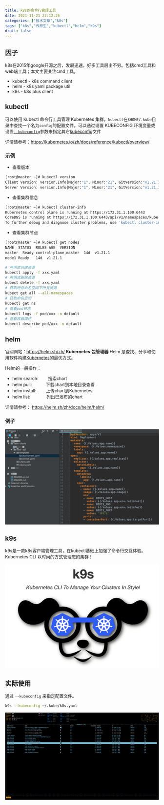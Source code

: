 ```yaml
---
title: k8s的命令行管理工具
date: 2021-11-21 22:12:26
categories: ["技术文章","k8s"]
tags: ["k8s","云原生","kubectl","helm","k9s"]
draft: false
---
```


## 因子
k8s在2015年google开源之后，发展迅速，好多工具层出不穷。包括cmd工具和web端工具；本文主要关注cmd工具。

* kubectl - k8s command client
* helm - k8s yaml package util
* k9s - k8s plus client

## kubectl
可以使用 Kubectl 命令行工具管理 Kubernetes 集群，`kubectl`在`$HOME/.kube`目录中查找一个名为`config`的配置文件。可以通过设置 KUBECONFIG 环境变量或设置[`--kubeconfig`](https://kubernetes.io/zh/docs/concepts/configuration/organize-cluster-access-kubeconfig/)参数来指定其它[kubeconfig](https://kubernetes.io/zh/docs/concepts/configuration/organize-cluster-access-kubeconfig/)文件

详情请参考：https://kubernetes.io/zh/docs/reference/kubectl/overview/
### 示例
- 查看版本
``` bash
[root@master ~]# kubectl version
Client Version: version.Info{Major:"1", Minor:"21", GitVersion:"v1.21.1", GitCommit:"5e58841cce77d4bc13713ad2b91fa0d961e69192", GitTreeState:"clean", BuildDate:"2021-05-12T14:18:45Z", GoVersion:"go1.16.4", Compiler:"gc", Platform:"linux/amd64"}
Server Version: version.Info{Major:"1", Minor:"21", GitVersion:"v1.21.1", GitCommit:"5e58841cce77d4bc13713ad2b91fa0d961e69192", GitTreeState:"clean", BuildDate:"2021-05-12T14:12:29Z", GoVersion:"go1.16.4", Compiler:"gc", Platform:"linux/amd64"}
```
- 查看集群信息
``` bash
[root@master ~]# kubectl cluster-info
Kubernetes control plane is running at https://172.31.1.100:6443
CoreDNS is running at https://172.31.1.100:6443/api/v1/namespaces/kube-system/services/kube-dns:dns/proxy
To further debug and diagnose cluster problems, use 'kubectl cluster-info dump'.
```
- 查看集群节点
``` bash
[root@master ~]# kubectl get nodes
NAME  STATUS  ROLES AGE  VERSION
master  Ready control-plane,master  14d  v1.21.1
node1 Ready   14d  v1.21.1
```
``` bash
# 声明式创建资源
kubectl apply -f xxx.yaml
# 声明式删除资源
kubect delete -f xxx.yaml
# 获取所有命名空间下所有资源
kubect get all --all-namespaces
# 获取命名空间
kubectl get ns
# 查看pod日志
kubectl logs -f pod/xxx -n default
# 查看容器描述
kubectl describe pod/xxx -n default
```

## helm
官网网站：https://helm.sh/zh/
**Kubernetes** **包管理器** Helm 是查找、分享和使用软件构建[Kubernetes](https://kubernetes.io/)的最优方式。

Helm的一般操作：
*   helm search:   搜索chart
*   helm pull:    下载chart到本地目录查看
*   helm install:   上传chart到Kubernetes
*   helm list:     列出已发布的chart

详情请参考： https://helm.sh/zh/docs/helm/helm/
### 例子

![](/mb/images/k8s/helm-charts.png)

## k9s
k9s是一款k8s客户端管理工具，在kubectl基础上加强了命令行交互体验。
Kubernetes CLI 以时尚的方式管理您的集群！

![](/mb/images/k8s/k9s.png)

## 实际使用
通过 `--kubeconfig` 来指定配置文件。
``` bash
k9s --kubeconfig ~/.kube/k8s.yaml
```
![](/mb/images/k8s/k9s-ui.png)

